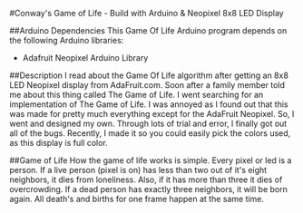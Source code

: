 #Conway's Game of Life - Build with Arduino & Neopixel 8x8 LED Display

##Arduino Dependencies
This Game Of Life Arduino program depends on the following Arduino libraries:
* Adafruit Neopixel Arduino Library

##Description
I read about the Game Of Life algorithm after getting an 8x8 LED Neopixel display from AdaFruit.com. Soon after a family member told me about this thing called The Game of Life. I went searching for an implementation of The Game of Life. I was annoyed as I found out that this was made for pretty much everything except for the AdaFruit Neopixel. So, I went and designed my own. Through lots of trial and error, I finally got out all of the bugs. Recently, I made it so you could easily pick the colors used, as this display is full color.

##Game of Life
How the game of life works is simple. Every pixel or led is a person. If a live person (pixel is on) has less than two out of it's eight neighbors, it dies from loneliness. Also, if it has more than three it dies of overcrowding. If a dead person has exactly three neighbors, it will be born again. All death's and births for one frame happen at the same time.

